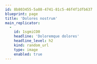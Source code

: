 ```yaml
---
id: 8b803455-5a88-4741-81c5-46f4f1dfb637
blueprint: page
title: 'Dolores nostrum'
main_replicator:
  -
    id: 1sgmiCO0
    headline: 'Doloremque dolores'
    headline_level: h2
    kind: random_url
    type: image
    enabled: true
---
```

